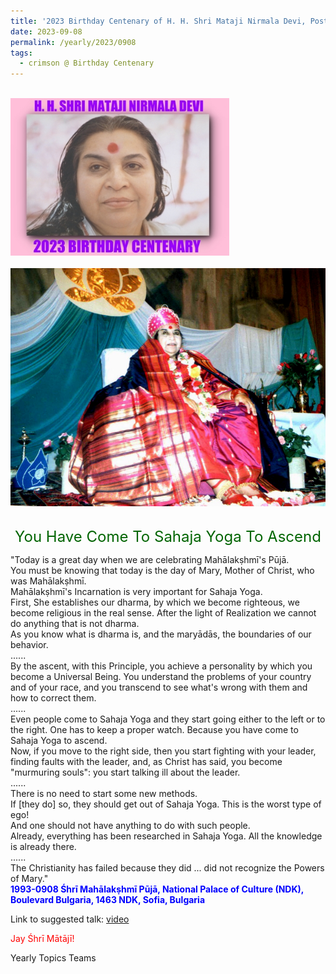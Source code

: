 ```yaml
---
title: '2023 Birthday Centenary of H. H. Shri Mataji Nirmala Devi, Post 26 on the Nativity of Mother Mary'
date: 2023-09-08
permalink: /yearly/2023/0908
tags:
  - crimson @ Birthday Centenary
---
```


<br>
<div style="text-align: left"><img src="/images/100Years.jpg" width="350" /></div><br>

<div style="text-align: center"><img src="/images/image1220.png" /></div>

<br>
<p style="color:DarkGreen; text-align:center">
<font size="+2"><b></b>You Have Come To Sahaja Yoga To Ascend<br></font>
</p>

<p>
"Today is a great day when we are celebrating Mahālakṣhmī's Pūjā.<br>
You must be knowing that today is the day of Mary, Mother of Christ, who was Mahālakṣhmī.<br>
Mahālakṣhmī's Incarnation is very important for Sahaja Yoga.<br>
First, She establishes our dharma, by which we become righteous, we become religious in the real sense. After the light of Realization we cannot do anything that is not dharma.<br>
As you know what is dharma is, and the maryādās, the boundaries of our behavior.<br>
......<br>
By the ascent, with this Principle, you achieve a personality by which you become a Universal Being. You understand the problems of your country and of your race, and you transcend to see what's wrong with them and how to correct them.<br>
......<br>
Even people come to Sahaja Yoga and they start going either to the left or to the right. One has to keep a proper watch. Because you have come to Sahaja Yoga to ascend.<br>
Now, if you move to the right side, then you start fighting with your leader, finding faults with the leader, and, as Christ has said, you become "murmuring souls": you start talking ill about the leader.<br>
......<br>
There is no need to start some new methods.<br>
If [they do] so, they should get out of Sahaja Yoga. This is the worst type of ego!<br>
And one should not have anything to do with such people.<br>
Already, everything has been researched in Sahaja Yoga. All the knowledge is already there.<br>
......<br>
The Christianity has failed because they did ... did not recognize the Powers of Mary."<br>
<font color="blue"><b>1993-0908 Śhrī Mahālakṣhmī Pūjā, National Palace of Culture (NDK), Boulevard Bulgaria, 1463 NDK, Sofia, Bulgaria</b></font><br>
</p>

Link to suggested talk: <a href="https://vimeo.com/127894064"> video</a><br>

<p style="color:red;">Jay Śhrī Mātājī!<br></p>

<p>Yearly Topics Teams</p>